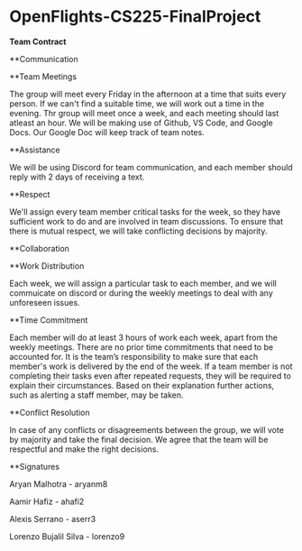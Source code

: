 # OpenFlights-CS225-FinalProject

**Team Contract**

**Communication

**Team Meetings

The group will meet every Friday in the afternoon at a time that suits every person. If we can't find a suitable time, we will work out a time in the evening. Thr group will meet once a week, and each meeting should last atleast an hour. We will be making use of Github, VS Code, and Google Docs. Our Google Doc will keep track of team notes.

**Assistance

We will be using Discord for team communication, and each member should reply with 2 days of receiving a text.

**Respect

We'll assign every team member critical tasks for the week, so they have sufficient work to do and are involved in team discussions. To ensure that there is mutual respect, we will take conflicting decisions by majority.

**Collaboration

**Work Distribution

Each week, we will assign a particular task to each member, and we will commuicate on discord or during the weekly meetings to deal with any unforeseen issues.

**Time Commitment

Each member will do at least 3 hours of work each week, apart from the weekly meetings. There are no prior time commitments that need to be accounted for. It is the team’s responsibility to make sure that each member's work is delivered by the end of the week. If a team member is not completing their tasks even after repeated requests, they will be required to explain their circumstances. Based on their explanation further actions, such as alerting a staff member, may be taken.

**Conflict Resolution

In case of any conflicts or disagreements between the group, we will vote by majority and take the final decision. We agree that the team will be respectful and make the right decisions.

**Signatures

Aryan Malhotra - aryanm8

Aamir Hafiz - ahafi2

Alexis Serrano - aserr3

Lorenzo Bujalil Silva - lorenzo9

